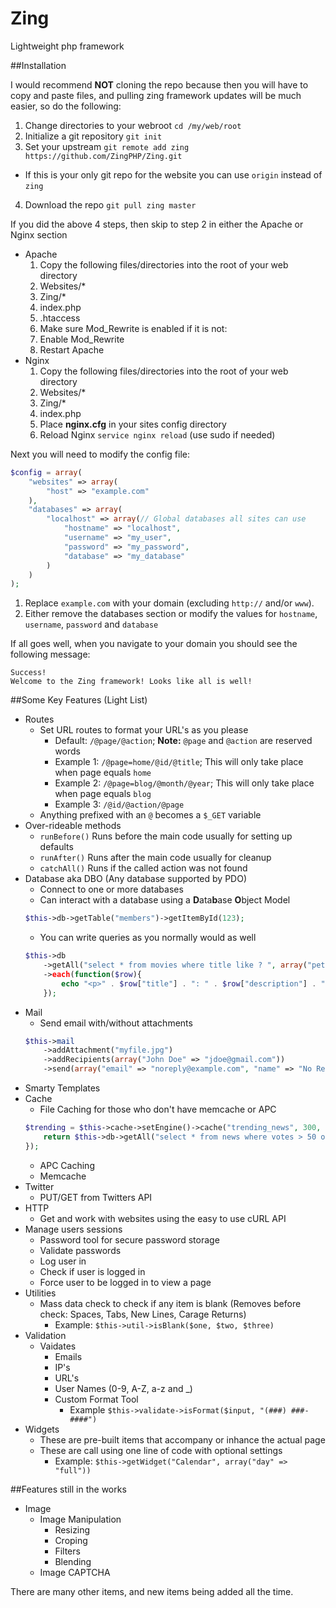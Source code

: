 Zing
====

Lightweight php framework

##Installation

I would recommend **NOT** cloning the repo because then you will have to copy and paste files, and pulling zing framework updates will be much easier, so do the following:

1. Change directories to your webroot `cd /my/web/root`
2. Initialize a git repository `git init`
3. Set your upstream `git remote add zing https://github.com/ZingPHP/Zing.git`
  * If this is your only git repo for the website you can use `origin` instead of `zing`
4. Download the repo `git pull zing master`

If you did the above 4 steps, then skip to step 2 in either the Apache or Nginx section

* Apache
  1. Copy the following files/directories into the root of your web directory
    1. Websites/\*
    2. Zing/\*
    3. index.php
    4. .htaccess
  2. Make sure Mod_Rewrite is enabled if it is not:
    1. Enable Mod_Rewrite
    2. Restart Apache
* Nginx
  1. Copy the following files/directories into the root of your web directory
    1. Websites/\*
    2. Zing/\*
    3. index.php
  2. Place <b>nginx.cfg</b> in your sites config directory
  3. Reload Nginx `service nginx reload` (use sudo if needed)

Next you will need to modify the config file:

```php
$config = array(
    "websites" => array(
        "host" => "example.com"
    ),
    "databases" => array(
        "localhost" => array(// Global databases all sites can use
            "hostname" => "localhost",
            "username" => "my_user",
            "password" => "my_password",
            "database" => "my_database"
        )
    )
);
```

1. Replace `example.com` with your domain (excluding `http://` and/or `www`).
2. Either remove the databases section or modify the values for `hostname`, `username`, `password` and `database`

If all goes well, when you navigate to your domain you should see the following message:

    Success!
    Welcome to the Zing framework! Looks like all is well!

##Some Key Features (Light List)

* Routes
  * Set URL routes to format your URL's as you please
    * Default: `/@page/@action`; <b>Note:</b> `@page` and `@action` are reserved words
    * Example 1: `/@page=home/@id/@title`; This will only take place when page equals `home`
    * Example 2: `/@page=blog/@month/@year`; This will only take place when page equals `blog`
    * Example 3: `/@id/@action/@page`
  * Anything prefixed with an `@` becomes a `$_GET` variable
* Over-rideable methods
  * `runBefore()` Runs before the main code usually for setting up defaults 
  * `runAfter()` Runs after the main code usually for cleanup
  * `catchAll()` Runs if the called action was not found
* Database aka DBO (Any database supported by PDO)
  * Connect to one or more databases
  * Can interact with a database using a <b>D</b>ata<b>b</b>ase <b>O</b>bject Model
  ```php
  $this->db->getTable("members")->getItemById(123);
  ```
  * You can write queries as you normally would as well
  ```php
  $this->db
      ->getAll("select * from movies where title like ? ", array("peter%"))
      ->each(function($row){
          echo "<p>" . $row["title"] . ": " . $row["description"] . "</p>";
      });
  ```
* Mail
  * Send email with/without attachments
  ```php
  $this->mail
      ->addAttachment("myfile.jpg")
      ->addRecipients(array("John Doe" => "jdoe@gmail.com"))
      ->send(array("email" => "noreply@example.com", "name" => "No Reply"), "My Title", "My HTML Message");
  ```
* Smarty Templates
* Cache
  * File Caching for those who don't have memcache or APC
  ```php
  $trending = $this->cache->setEngine()->cache("trending_news", 300, function(){
      return $this->db->getAll("select * from news where votes > 50 order by last_vote desc");
  });
  ```
  * APC Caching
  * Memcache
* Twitter
  * PUT/GET from Twitters API
* HTTP
  * Get and work with websites using the easy to use cURL API
* Manage users sessions
  * Password tool for secure password storage
  * Validate passwords
  * Log user in
  * Check if user is logged in
  * Force user to be logged in to view a page
* Utilities
  * Mass data check to check if any item is blank (Removes before check: Spaces, Tabs, New Lines, Carage Returns)
    * Example: `$this->util->isBlank($one, $two, $three)`
* Validation
  * Vaidates 
    * Emails
    * IP's
    * URL's
    * User Names (0-9, A-Z, a-z and _)
    * Custom Format Tool
      * Example `$this->validate->isFormat($input, "(###) ###-####")`
* Widgets
  * These are pre-built items that accompany or inhance the actual page
  * These are call using one line of code with optional settings
    * Example: `$this->getWidget("Calendar", array("day" => "full"))`

##Features still in the works

* Image
  * Image Manipulation
    * Resizing
    * Croping
    * Filters
    * Blending
  * Image CAPTCHA

There are many other items, and new items being added all the time.
